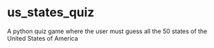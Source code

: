 # us_states_quiz
A python quiz game where the user must guess all the 50 states of the United States of America
